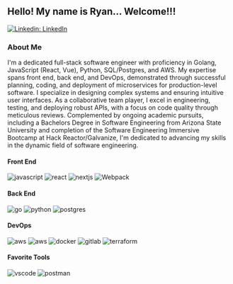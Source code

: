 ## Hello! My name is Ryan... Welcome!!!

[![Linkedin: LinkedIn](https://img.shields.io/badge/-LinkedIn-blue?style=flat-square&logo=Linkedin&logoColor=white&link=https://www.linkedin.com/in/ryangrantrhoads/)](https://www.linkedin.com/in/ryangrantrhoads/)

### About Me

I'm a dedicated full-stack software engineer with proficiency in Golang, JavaScript (React, Vue), Python, SQL/Postgres, and AWS. My expertise spans front end, back end, and DevOps, demonstrated through successful planning, coding, and deployment of microservices for production-level software. I specialize in designing complex systems and ensuring intuitive user interfaces. As a collaborative team player, I excel in engineering, testing, and deploying robust APIs, with a focus on code quality through meticulous reviews. Complemented by ongoing academic pursuits, including a Bachelors Degree in Software Engineering from Arizona State University and completion of the Software Engineering Immersive Bootcamp at Hack Reactor/Galvanize, I'm dedicated to advancing my skills in the dynamic field of software engineering.

#### Front End
![javascript](https://img.shields.io/badge/JavaScript-323330?style=for-the-badge&logo=javascript&logoColor=F7DF1E)
![react](https://img.shields.io/badge/React-20232A?style=for-the-badge&logo=react&logoColor=61DAFB)
![nextjs](https://img.shields.io/badge/next.js-000000?style=for-the-badge&logo=nextdotjs&logoColor=white)
![Webpack](https://img.shields.io/badge/webpack-%238DD6F9.svg?style=for-the-badge&logo=webpack&logoColor=black)


#### Back End
![go](https://img.shields.io/badge/Go-blue?style=for-the-badge&logo=go&logoColor=white)
![python](https://img.shields.io/badge/python-yellow?style=for-the-badge&logo=python)
![postgres](https://img.shields.io/badge/PostgreSQL-blue?style=for-the-badge&logo=postgresql&logoColor=white)


#### DevOps
![aws](https://img.shields.io/badge/AWS-%23FF9900.svg?style=for-the-badge&logo=amazon-aws&logoColor=white)
![aws](https://img.shields.io/badge/Ansible-black?style=for-the-badge&logo=ansible)
![docker](https://img.shields.io/badge/Docker-blue?style=for-the-badge&logo=docker&logoColor=white)
![gitlab](https://img.shields.io/badge/gitlab-blue?style=for-the-badge&logo=gitlab)
![terraform](https://img.shields.io/badge/Terraform-gray?style=for-the-badge&logo=terraform)


#### Favorite Tools
![vscode](https://img.shields.io/badge/Visual_Studio_Code-0078D4?style=for-the-badge&logo=visual%20studio%20code&logoColor=white)
![postman](https://img.shields.io/badge/Postman-orange?style=for-the-badge&logo=postman&logoColor=white)
